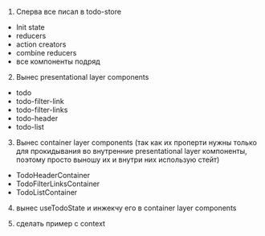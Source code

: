 1) Сперва все писал в todo-store
- Init state
- reducers
- action creators
- combine reducers
- все компоненты подряд

2) Вынес presentational layer components
- todo
- todo-filter-link
- todo-filter-links
- todo-header
- todo-list

3) Вынес container layer components (так как их проперти нужны только для прокидывания во внутренние presentational layer компоненты, поэтому просто выношу их и внутри них использую стейт)
- TodoHeaderContainer
- TodoFilterLinksContainer
- TodoListContainer

4) вынес useTodoState и инжекчу его в container layer components

5) сделать пример с context
